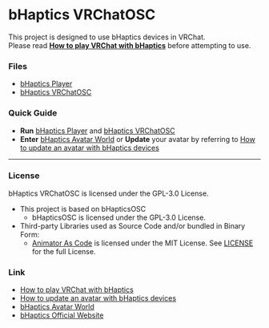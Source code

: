 # bHaptics VRChatOSC
This project is designed to use bHaptics devices in VRChat.</br>
Please read **[How to play VRChat with bHaptics](https://bhaptics.notion.site/How-to-play-VRChat-with-bHaptics-375a0f3e87ca47eb943699780cb238cd)** before attempting to use.

### Files
- [bHaptics Player](https://www.bhaptics.com/support/downloads)
- [bHaptics VRChatOSC](https://github.com/bhaptics/VRChatOSC/releases/download/v1.0.2/VRChatOSC.exe)

### Quick Guide
- **Run** [bHaptics Player](https://www.bhaptics.com/support/downloads) and [bHaptics VRChatOSC](https://github.com/bhaptics/VRChatOSC/releases/download/v1.0.2/VRChatOSC.exe)
- **Enter** [bHaptics Avatar World](https://vrchat.com/home/world/wrld_7b1fed5e-50da-4263-b68a-81344fab1ac7) or **Update** your avatar by referring to [How to update an avatar with bHaptics devices](https://bhaptics.notion.site/How-to-upload-an-avatar-with-bHaptics-devices-777b7dc686044291877b7ed21c27b7cd)

---

### License
bHaptics VRChatOSC is licensed under the GPL-3.0 License. 
- This project is based on bHapticsOSC
  - bHapticsOSC is licensed under the GPL-3.0 License.
- Third-party Libraries used as Source Code and/or bundled in Binary Form:
  - [Animator As Code](https://github.com/hai-vr/av3-animator-as-code) is licensed under the MIT License. See [LICENSE](https://github.com/hai-vr/av3-animator-as-code/blob/main/LICENSE) for the full License.

### Link
- [How to play VRChat with bHaptics](https://bhaptics.notion.site/How-to-play-VRChat-with-bHaptics-375a0f3e87ca47eb943699780cb238cd)
- [How to update an avatar with bHaptics devices](https://bhaptics.notion.site/How-to-upload-an-avatar-with-bHaptics-devices-777b7dc686044291877b7ed21c27b7cd)
- [bHaptics Avatar World](https://vrchat.com/home/world/wrld_7b1fed5e-50da-4263-b68a-81344fab1ac7)
- [bHaptics Official Website](https://www.bhaptics.com)
